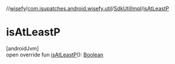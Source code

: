 //[wisefy](../../../index.md)/[com.isupatches.android.wisefy.util](../index.md)/[SdkUtilImpl](index.md)/[isAtLeastP](is-at-least-p.md)

# isAtLeastP

[androidJvm]\
open override fun [isAtLeastP](is-at-least-p.md)(): [Boolean](https://kotlinlang.org/api/latest/jvm/stdlib/kotlin/-boolean/index.html)
